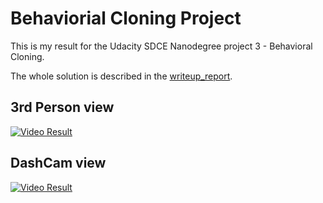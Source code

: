 # Behaviorial Cloning Project

This is my result for the Udacity SDCE Nanodegree project 3 - Behavioral Cloning.

The whole solution is described in the [writeup_report](./writeup_report).

## 3rd Person view

[![Video Result](https://img.youtube.com/vi/3qr5gW6GWWw/0.jpg)](https://www.youtube.com/watch?v=3qr5gW6GWWw)

## DashCam view

[![Video Result](https://img.youtube.com/vi/7cVV9dAYvq0/0.jpg)](https://www.youtube.com/watch?v=7cVV9dAYvq0)